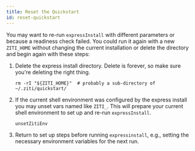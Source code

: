```yaml
---
title: Reset the Quickstart
id: reset-quickstart
---
```


You may want to re-run `expressInstall` with different parameters or because a readiness check failed. You could run it again with a new `ZITI_HOME` without changing the current installation or delete the directory and begin again with these steps:

1. Delete the express install directory. Delete is forever, so make sure you're deleting the right thing.

    ```text
    rm -rI "${ZITI_HOME}"  # probably a sub-directory of ~/.ziti/quickstart/ 
    ```

1. If the current shell environment was configured by the express install you may unset vars named like `ZITI_`. This will prepare your current shell environment to set up and re-run `expressInstall`.

    ```text
    unsetZitiEnv
    ```

1. Return to set up steps before running `expressinstall`, e.g., setting the necessary environment variables for the next run.
